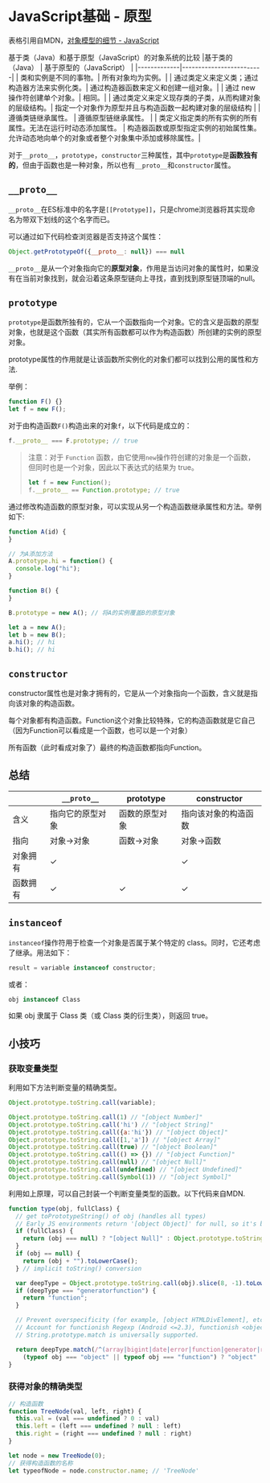 # JavaScript基础 - 原型

表格引用自MDN，[对象模型的细节 - JavaScript](https://developer.mozilla.org/zh-CN/docs/Web/JavaScript/Guide/Details_of_the_Object_Model)

基于类（Java）和基于原型（JavaScript）的对象系统的比较
|基于类的（Java） | 基于原型的（JavaScript） |
|-------------|-------------------------|
| 类和实例是不同的事物。| 所有对象均为实例。|
| 通过类定义来定义类；通过构造器方法来实例化类。| 通过构造器函数来定义和创建一组对象。|
| 通过 new 操作符创建单个对象。| 相同。|
| 通过类定义来定义现存类的子类，从而构建对象的层级结构。| 指定一个对象作为原型并且与构造函数一起构建对象的层级结构  |
| 遵循类链继承属性。 | 遵循原型链继承属性。 |
| 类定义指定类的所有实例的所有属性。无法在运行时动态添加属性。 | 构造器函数或原型指定实例的初始属性集。允许动态地向单个的对象或者整个对象集中添加或移除属性。|

对于`__proto__`，`prototype`，`constructor`三种属性，其中`prototype`是**函数独有的**，但由于函数也是一种对象，所以也有`__proto__`和`constructor`属性。

## `__proto__`
`__proto__`在ES标准中的名字是`[[Prototype]]`，只是chrome浏览器将其实现命名为带双下划线的这个名字而已。

可以通过如下代码检查浏览器是否支持这个属性：
```js
Object.getPrototypeOf({__proto__: null}) === null
```

`__proto__`是从一个对象指向它的**原型对象**，作用是当访问对象的属性时，如果没有在当前对象找到，就会沿着这条原型链向上寻找，直到找到原型链顶端的null。

## `prototype`
`prototype`是函数所独有的，它从一个函数指向一个对象。它的含义是函数的原型对象，也就是这个函数（其实所有函数都可以作为构造函数）所创建的实例的原型对象。

prototype属性的作用就是让该函数所实例化的对象们都可以找到公用的属性和方法.

举例：
```js
function F() {}
let f = new F();
```
对于由构造函数`F()`构造出来的对象`f`，以下代码是成立的：
```js
f.__proto__ === F.prototype; // true
```

> 注意：对于 `Function` 函数，由它使用`new`操作符创建的对象是一个函数，但同时也是一个对象，因此以下表达式的结果为 true。
> ```js
> let f = new Function();
> f.__proto__ == Function.prototype; // true
> ```

通过修改构造函数的原型对象，可以实现从另一个构造函数继承属性和方法。举例如下:
```js
function A(id) {
}

// 为A添加方法
A.prototype.hi = function() {
  console.log("hi");
}

function B() {
}

B.prototype = new A(); // 将A的实例覆盖B的原型对象

let a = new A();
let b = new B();
a.hi(); // hi
b.hi(); // hi
```

## `constructor`
constructor属性也是对象才拥有的，它是从一个对象指向一个函数，含义就是指向该对象的构造函数。

每个对象都有构造函数。Function这个对象比较特殊，它的构造函数就是它自己（因为Function可以看成是一个函数，也可以是一个对象）

所有函数（此时看成对象了）最终的构造函数都指向Function。

## 总结
| | `__proto__`| prototype| constructor|
|-|----------|----------|------------|
| 含义 | 指向它的原型对象 | 函数的原型对象 | 指向该对象的构造函数 |
| 指向 | 对象->对象 | 函数->对象 | 对象->函数|
| 对象拥有 | ✓   |       | ✓      |
| 函数拥有 | ✓   |   ✓   | ✓      |

## `instanceof`
`instanceof`操作符用于检查一个对象是否属于某个特定的 class。同时，它还考虑了继承。用法如下：
```js
result = variable instanceof constructor;
```
或者：
```js
obj instanceof Class
```
如果 obj 隶属于 Class 类（或 Class 类的衍生类），则返回 true。

## 小技巧
### 获取变量类型
利用如下方法判断变量的精确类型。
```js
Object.prototype.toString.call(variable);
```

```js
Object.prototype.toString.call(1) // "[object Number]"
Object.prototype.toString.call('hi') // "[object String]"
Object.prototype.toString.call({a:'hi'}) // "[object Object]"
Object.prototype.toString.call([1,'a']) // "[object Array]"
Object.prototype.toString.call(true) // "[object Boolean]"
Object.prototype.toString.call(() => {}) // "[object Function]"
Object.prototype.toString.call(null) // "[object Null]"
Object.prototype.toString.call(undefined) // "[object Undefined]"
Object.prototype.toString.call(Symbol(1)) // "[object Symbol]"
```

利用如上原理，可以自己封装一个判断变量类型的函数。以下代码来自MDN.
```js
function type(obj, fullClass) {
  // get toPrototypeString() of obj (handles all types)
  // Early JS environments return '[object Object]' for null, so it's best to directly check for it.
  if (fullClass) {
    return (obj === null) ? "[object Null]" : Object.prototype.toString.call(obj);
  }
  if (obj == null) {
    return (obj + "").toLowerCase();
  } // implicit toString() conversion

  var deepType = Object.prototype.toString.call(obj).slice(8, -1).toLowerCase();
  if (deepType === "generatorfunction") {
    return "function";
  }

  // Prevent overspecificity (for example, [object HTMLDivElement], etc).
  // Account for functionish Regexp (Android <=2.3), functionish <object> element (Chrome <=57, Firefox <=52), etc.
  // String.prototype.match is universally supported.

  return deepType.match(/^(array|bigint|date|error|function|generator|regexp|symbol)$/) ? deepType :
    (typeof obj === "object" || typeof obj === "function") ? "object" : typeof obj;
}
```

### 获得对象的精确类型
```js
// 构造函数
function TreeNode(val, left, right) {
  this.val = (val === undefined ? 0 : val)
  this.left = (left === undefined ? null : left)
  this.right = (right === undefined ? null : right)
}

let node = new TreeNode(0);
// 获得构造函数的名称
let typeofNode = node.constructor.name; // 'TreeNode'
```